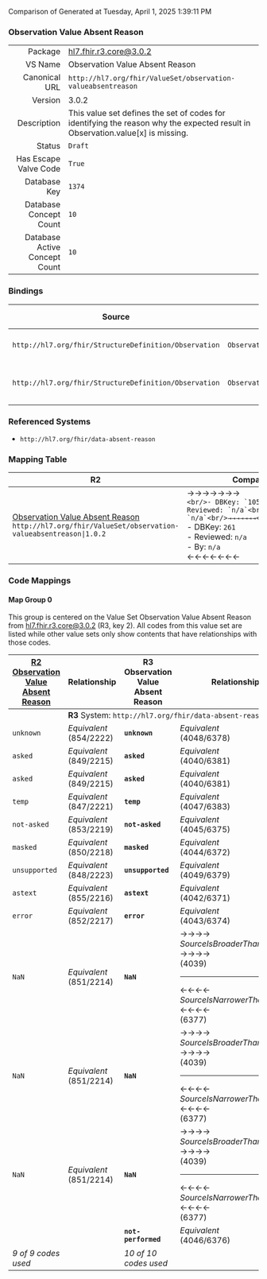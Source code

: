 Comparison of 
Generated at Tuesday, April 1, 2025 1:39:11 PM

### Observation Value Absent Reason

|      |     |
| ---: | --- |
| Package | hl7.fhir.r3.core@3.0.2 |
| VS Name | Observation Value Absent Reason |
| Canonical URL | `http://hl7.org/fhir/ValueSet/observation-valueabsentreason` |
| Version | 3.0.2 |
| Description | This value set defines the set of codes for identifying the reason why the expected result in Observation.value[x] is missing. |
| Status | `Draft` |
| Has Escape Valve Code | `True` |
| Database Key | `1374` |
| Database Concept Count | `10` |
| Database Active Concept Count | `10` |
### Bindings

| Source | Element | Binding | Strength | Element Short |
| ------ | ------- | ------- | -------- | ------------- |
| `http://hl7.org/fhir/StructureDefinition/Observation` | `Observation.dataAbsentReason` | `http://hl7.org/fhir/ValueSet/observation-valueabsentreason` | `Extensible` | Why the result is missing |
| `http://hl7.org/fhir/StructureDefinition/Observation` | `Observation.component.dataAbsentReason` | `http://hl7.org/fhir/ValueSet/observation-valueabsentreason` | `Extensible` | Why the component result is missing |

### Referenced Systems

* `http://hl7.org/fhir/data-absent-reason`
### Mapping Table

| R2 | Comparison | R3 | Comparison | R4 | Comparison | R4B | Comparison | R5
| --- | --- | --- | --- | --- | --- | --- | --- | ---
| [Observation Value Absent Reason](/docs/R2/ValueSets/ObservationValueAbsentReason.md)<br/> `http://hl7.org/fhir/ValueSet/observation-valueabsentreason\|1.0.2` | →→→→→→→<br/>``<br/>- DBKey: `105`<br/>- Reviewed: `n/a`<br/>- By: `n/a`<br/>→→→→→→→<hr/>←←←←←←←<br/>``<br/>- DBKey: `261`<br/>- Reviewed: `n/a`<br/>- By: `n/a`<br/>←←←←←←←| [Observation Value Absent Reason](/docs/R3/ValueSets/ObservationValueAbsentReason.md)<br/> `http://hl7.org/fhir/ValueSet/observation-valueabsentreason\|3.0.2` | →→→→→→→<br/>``<br/>- DBKey: `456`<br/>- Reviewed: `n/a`<br/>- By: `n/a`<br/>→→→→→→→<hr/>←←←←←←←<br/>``<br/>- DBKey: `680`<br/>- Reviewed: `n/a`<br/>- By: `n/a`<br/>←←←←←←←| [DataAbsentReason](/docs/R4/ValueSets/DataAbsentReason.md)<br/> `http://hl7.org/fhir/ValueSet/data-absent-reason\|4.0.1` | <br/>*no map*<br/><hr/><br/>*no map*<br/>| | | | 
### Code Mappings


#### Map Group 0

This group is centered on the Value Set Observation Value Absent Reason from hl7.fhir.r3.core@3.0.2 (R3, key 2).
All codes from this value set are listed while other value sets only show contents that have relationships with those codes.

| [R2 Observation Value Absent Reason](/docs/R2/ValueSets/ObservationValueAbsentReason.md)| Relationship | R3 Observation Value Absent Reason| Relationship | [R4 DataAbsentReason](/docs/R4/ValueSets/DataAbsentReason.md)| Relationship | *No Map* | Relationship | *No Map* 
| --- | --- | --- | --- | --- | --- | --- | --- | ---
| <td colspan="8">**R3** System: `http://hl7.org/fhir/data-absent-reason`
| `unknown`| _Equivalent_ <br/>(854/2222)| **`unknown`**| _Equivalent_ <br/>(4048/6378)| `unknown`| | | | | 
| `asked`| _Equivalent_ <br/>(849/2215)| **`asked`**| _Equivalent_ <br/>(4040/6381)| `asked-unknown`| | | | | 
| `asked`| _Equivalent_ <br/>(849/2215)| **`asked`**| _Equivalent_ <br/>(4040/6381)| `asked-declined`| | | | | 
| `temp`| _Equivalent_ <br/>(847/2221)| **`temp`**| _Equivalent_ <br/>(4047/6383)| `temp-unknown`| | | | | 
| `not-asked`| _Equivalent_ <br/>(853/2219)| **`not-asked`**| _Equivalent_ <br/>(4045/6375)| `not-asked`| | | | | 
| `masked`| _Equivalent_ <br/>(850/2218)| **`masked`**| _Equivalent_ <br/>(4044/6372)| `masked`| | | | | 
| `unsupported`| _Equivalent_ <br/>(848/2223)| **`unsupported`**| _Equivalent_ <br/>(4049/6379)| `unsupported`| | | | | 
| `astext`| _Equivalent_ <br/>(855/2216)| **`astext`**| _Equivalent_ <br/>(4042/6371)| `as-text`| | | | | 
| `error`| _Equivalent_ <br/>(852/2217)| **`error`**| _Equivalent_ <br/>(4043/6374)| `error`| | | | | 
| `NaN`| _Equivalent_ <br/>(851/2214)| **`NaN`**| →→→→ _SourceIsBroaderThanTarget_ →→→→ <br/>(4039)<hr/>←←←← _SourceIsNarrowerThanTarget_ ←←←← <br/>(6377) | `not-a-number`| | | | | 
| `NaN`| _Equivalent_ <br/>(851/2214)| **`NaN`**| →→→→ _SourceIsBroaderThanTarget_ →→→→ <br/>(4039)<hr/>←←←← _SourceIsNarrowerThanTarget_ ←←←← <br/>(6377) | `negative-infinity`| | | | | 
| `NaN`| _Equivalent_ <br/>(851/2214)| **`NaN`**| →→→→ _SourceIsBroaderThanTarget_ →→→→ <br/>(4039)<hr/>←←←← _SourceIsNarrowerThanTarget_ ←←←← <br/>(6377) | `positive-infinity`| | | | | 
| | | **`not-performed`**| _Equivalent_ <br/>(4046/6376)| `not-performed`| | | | | 
| *9 of 9 codes used* | | *10 of 10 codes used* | | *13 of 15 codes used* | | | | 

